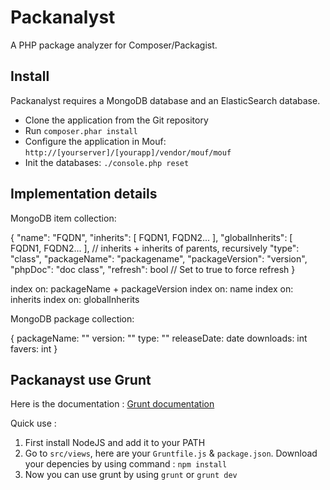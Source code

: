 Packanalyst
===========

A PHP package analyzer for Composer/Packagist.

Install
-------

Packanalyst requires a MongoDB database and an ElasticSearch database.

- Clone the application from the Git repository
- Run `composer.phar install`
- Configure the application in Mouf: `http://[yourserver]/[yourapp]/vendor/mouf/mouf`
- Init the databases: `./console.php reset`

Implementation details
----------------------

MongoDB item collection:

{
	"name": "FQDN",
	"inherits": [ FQDN1, FQDN2... ],
	"globalInherits": [ FQDN1, FQDN2... ], // inherits + inherits of parents, recursively
	"type": "class",
	"packageName": "packagename",
	"packageVersion": "version",
	"phpDoc": "doc class",
	"refresh": bool // Set to true to force refresh
}

index on: packageName + packageVersion
index on: name
index on: inherits
index on: globalInherits

MongoDB package collection:

{
	packageName: ""
	version: ""
	type: ""
	releaseDate: date
	downloads: int
	favers: int
}

Packanayst use Grunt
-------------------------
Here is the documentation : [Grunt documentation](http://gruntjs.com/)

Quick use :
1. First install NodeJS and add it to your PATH
2. Go to `src/views`, here are your `Gruntfile.js` & `package.json`. Download your depencies by using command : `npm install`
3. Now you can use grunt by using `grunt` or `grunt dev`